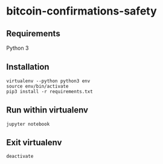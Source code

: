 # bitcoin-confirmations-safety

## Requirements
Python 3

## Installation
```
virtualenv --python python3 env
source env/bin/activate
pip3 install -r requirements.txt
```

## Run within virtualenv
``` 
jupyter notebook
```

## Exit virtualenv
``` 
deactivate
```

